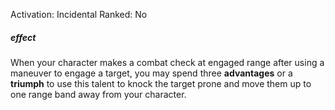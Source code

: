 Activation: Incidental
Ranked: No
##### effect
When your character makes a combat check at engaged range after using a maneuver to engage a target, you may spend three **advantages** or a **triumph** to use this talent to knock the target prone and move them up to one range band away from your character.

